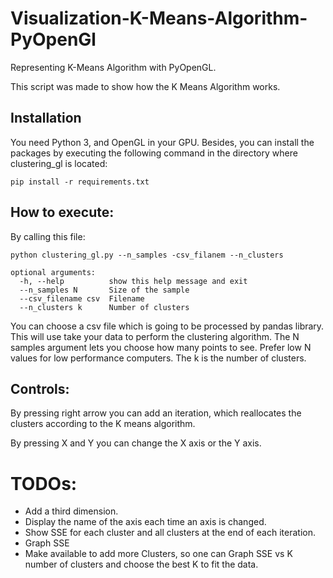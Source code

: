 # Visualization-K-Means-Algorithm-PyOpenGl
Representing K-Means Algorithm with PyOpenGL.

This script was made to show how the K Means Algorithm works.


## Installation
You need Python 3, and OpenGL in your GPU. Besides, you can install the packages by executing the following command in the directory where clustering_gl is located:

```
pip install -r requirements.txt
```

## How to execute:
By calling this file:
```
python clustering_gl.py --n_samples -csv_filanem --n_clusters

optional arguments:
  -h, --help          show this help message and exit
  --n_samples N       Size of the sample
  --csv_filename csv  Filename
  --n_clusters k      Number of clusters
```

You can choose a csv file which is going to be processed by pandas library. This will use take your data to perform the clustering algorithm.
The N samples argument lets you choose how many points to see. Prefer low N values for low performance computers.
The k is the number of clusters.

## Controls:
By pressing right arrow you can add an iteration, which reallocates the clusters according to the K means algorithm.

By pressing X and Y you can change the X axis or the Y axis.

# TODOs:

* Add a third dimension.
* Display the name of the axis each time an axis is changed.
* Show SSE for each cluster and all clusters at the end of each iteration.
* Graph SSE
* Make available to add more Clusters, so one can Graph SSE vs K number of clusters and choose the best K to fit the data.
